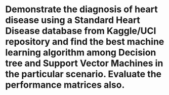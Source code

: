 
# Demonstrate the diagnosis of heart disease using a Standard Heart Disease database from Kaggle/UCI repository and find the best machine learning algorithm among Decision tree and Support Vector Machines in the particular scenario. Evaluate the performance matrices also.
